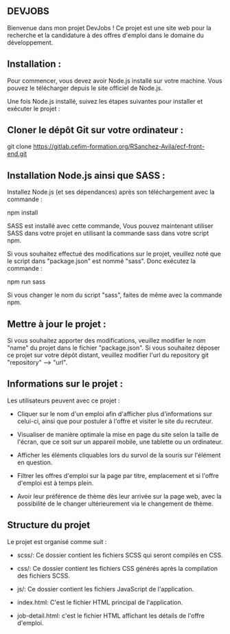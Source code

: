 ## DEVJOBS

Bienvenue dans mon projet DevJobs ! Ce projet est une site web pour la recherche et la candidature à des offres d'emploi dans le domaine du développement.

## Installation :

Pour commencer, vous devez avoir Node.js installé sur votre machine. Vous pouvez le télécharger depuis le site officiel de Node.js.

Une fois Node.js installé, suivez les étapes suivantes pour installer et exécuter le projet :

## Cloner le dépôt Git sur votre ordinateur :

git clone https://gitlab.cefim-formation.org/RSanchez-Avila/ecf-front-end.git

## Installation Node.js ainsi que SASS :

Installez Node.js (et ses dépendances) après son téléchargement avec la commande :

  npm install

SASS est installé avec cette commande, Vous pouvez maintenant utiliser SASS dans votre projet en utilisant la commande sass dans votre script npm.

Si vous souhaitez effectué des modifications sur le projet, veuillez noté que le script dans "package.json" est nommé "sass". 
Donc exécutez la commande :

  npm run sass

Si vous changer le nom du script "sass", faites de même avec la commande npm.

## Mettre à jour le projet :

Si vous souhaitez apporter des modifications, veuillez modifier le nom "name" du projet dans le fichier "package.json".
Si vous souhaitez déposer ce projet sur votre dépôt distant, veuillez modifier l'url du repository git "repository" --> "url".

## Informations sur le projet :

Les utilisateurs peuvent avec ce projet :

- Cliquer sur le nom d'un emploi afin d'afficher plus d'informations sur celui-ci, ainsi que pour postuler à l'offre et visiter le site du recruteur.

- Visualiser de manière optimale la mise en page du site selon la taille de l'écran, que ce soit sur un appareil mobile, une tablette ou un ordinateur.

- Afficher les éléments cliquables lors du survol de la souris sur l'élément en question.

- Filtrer les offres d'emploi sur la page par titre, emplacement et si l'offre d'emploi est à temps plein.

- Avoir leur préférence de thème dès leur arrivée sur la page web, avec la possibilité de le changer ultérieurement via le changement de thème.


## Structure du projet

Le projet est organisé comme suit :

- scss/: Ce dossier contient les fichiers SCSS qui seront compilés en CSS.

- css/: Ce dossier contient les fichiers CSS générés après la compilation des fichiers SCSS.

- js/: Ce dossier contient les fichiers JavaScript de l'application.

- index.html: C'est le fichier HTML principal de l'application.

- job-detail.html: c'est le fichier HTML affichant les détails de l'offre d'emploi.